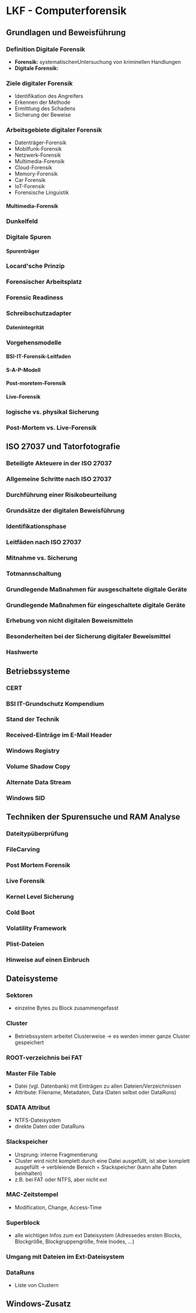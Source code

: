# LKF - Computerforensik

## Grundlagen und Beweisführung

### Definition Digitale Forensik

- **Forensik:** systematischenUntersuchung von kriminellen Handlungen
- **Digitale Forensik:** 

<!-- ToDo: PPT 1 - Folie 33 -->

### Ziele digitaler Forensik

<!-- PPT 1 - Folie 34  -->

- Identifikation des Angreifers
- Erkennen der Methode
- Ermittlung des Schadens 
- Sicherung der Beweise

### Arbeitsgebiete digitaler Forensik

<!-- PPT 1 - Folie 35 -->

- Datenträger-Forensik
- Mobilfunk-Forensik
- Netzwerk-Forensik
- Multimedia-Forensik
- Cloud-Forensik
- Memory-Forensik
- Car Forensik
- IoT-Forensik
- Forensische Linguistik

#### Multimedia-Forensik

<!-- ToDo -->

### Dunkelfeld

<!-- ToDo -->

### Digitale Spuren

<!-- ToDo -->

#### Spurenträger

<!-- ToDo -->

### Locard'sche Prinzip

<!-- ToDo -->

### Forensischer Arbeitsplatz

<!--ToDo-->

### Forensic Readiness

<!-- ToDo -->

### Schreibschutzadapter

<!-- ToDo -->

#### Datenintegrität

<!-- ToDo -->

### Vorgehensmodelle

#### BSI-IT-Forensik-Leitfaden

#### S-A-P-Modell

<!-- ToDo: ein Schwerpunkt! -->

#### Post-moretem-Forensik

<!-- ToDo -->

#### Live-Forensik

<!-- ToDo -->

### logische vs. physikal Sicherung

<!-- ToDo -->

### Post-Mortem vs. Live-Forensik

<!-- ToDo -->

## ISO 27037 und Tatorfotografie

### Beteiligte Akteuere in der ISO 27037

<!-- ToDo -->

### Allgemeine Schritte nach ISO 27037

<!-- ToDo -->

### Durchführung einer Risikobeurteilung

<!-- ToDo -->

### Grundsätze der digitalen Beweisführung

<!-- ToDo -->

### Identifikationsphase

<!-- ToDo -->

### Leitfäden nach ISO 27037

<!-- ToDo -->

### Mitnahme vs. Sicherung

<!-- ToDo -->

### Totmannschaltung

<!-- ToDo -->

### Grundlegende Maßnahmen für ausgeschaltete digitale Geräte

<!-- ToDo -->

### Grundlegende Maßnahmen für eingeschaltete digitale Geräte

<!-- ToDo -->

### Erhebung von nicht digitalen Beweismitteln

<!-- ToDo -->

### Besonderheiten bei der Sicherung digitaler Beweismittel

<!-- ToDo -->

### Hashwerte

<!-- ToDo -->

## Betriebssysteme

### CERT

<!-- ToDo -->

### BSI IT-Grundschutz Kompendium

<!-- ToDo -->

### Stand der Technik

<!-- ToDo -->

### Received-Einträge im E-Mail Header

<!-- ToDo -->

### Windows Registry

<!-- ToDo -->

### Volume Shadow Copy

<!-- ToDo -->

### Alternate Data Stream

<!-- ToDo -->

### Windows SID

<!-- ToDo -->

## Techniken der Spurensuche und RAM Analyse

### Dateitypüberprüfung

<!-- ToDo -->

### FileCarving

<!-- ToDo -->

### Post Mortem Forensik

<!-- ToDo -->

### Live Forensik

<!-- ToDo -->

### Kernel Level Sicherung

<!-- ToDo -->

### Cold Boot

<!-- ToDo -->

### Volatility Framework

<!-- ToDo -->

### Plist-Dateien

<!-- ToDo -->

### Hinweise auf einen Einbruch

<!-- ToDo -->

## Dateisysteme

<!-- ToDo -->

### Sektoren

<!-- ToDo -->

- einzelne Bytes zu Block zusammengefasst

### Cluster

<!-- ToDo -->

- Betriebssystem arbeitet Clusterweise $\rightarrow$ es werden immer ganze Cluster gespeichert

### ROOT-verzeichnis bei FAT

<!-- ToDo -->

### Master File Table

<!-- ToDo -->

- Datei (vgl. Datenbank) mit Einträgen zu allen Dateien/Verzeichnissen
- Attribute: Filename, Metadaten, Data (Daten selbst oder DataRuns)

### $DATA Attribut

<!-- ToDo -->

- NTFS-Dateisystem
- direkte Daten oder DataRuns

### Slackspeicher

- Ursprung: interne Fragmentierung
- Cluster wird nicht komplett durch eine Datei ausgefüllt, ist aber komplett ausgefüllt -> verbleiende Bereich = Slackspeicher (kann alte Daten beinhalten)
- z.B. bei FAT oder NTFS, aber nicht ext

### MAC-Zeitstempel

<!-- ToDo -->

- Modification, Change, Access-Time

### Superblock

<!-- ToDo -->

- alle wichtigen Infos zum ext Dateisystem (Adressedes ersten Blocks, Blockgröße, Blockgruppengröße, freie Inodes, ...)

### Umgang mit Dateien im Ext-Dateisystem

<!-- ToDo -->

### DataRuns

<!-- ToDo -->

- Liste von Clustern

## Windows-Zusatz

<!-- Coming soonTM -->
